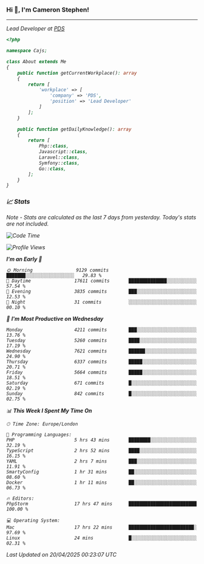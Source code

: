 ### Hi 👋, I'm Cameron Stephen!
<hr>
<p><em>Lead Developer at <a href="https://prindatasolutions.co.uk">PDS</a></p>


```php
<?php

namespace Cajs;

class About extends Me
{
    public function getCurrentWorkplace(): array
    {
        return [
            'workplace' => [
                'company' => 'PDS',
                'position' => 'Lead Developer'
            ]
        ];
    }

    public function getDailyKnowledge(): array
    {
        return [
            Php::class,
            Javascript::class,
            Laravel::class,
            Symfony::class,
            Go::class,
        ];
    }
}
```

### 📈 Stats
<p><em>Note - Stats are calculated as the last 7 days from yesterday. Today's stats are not included.</em></p>


<!--START_SECTION:waka-->
![Code Time](http://img.shields.io/badge/Code%20Time-4%2C472%20hrs%2038%20mins-blue)

![Profile Views](http://img.shields.io/badge/Profile%20Views-0-blue)

**I'm an Early 🐤** 

```text
🌞 Morning                9129 commits        ███████░░░░░░░░░░░░░░░░░░   29.83 % 
🌆 Daytime                17611 commits       ██████████████░░░░░░░░░░░   57.54 % 
🌃 Evening                3835 commits        ███░░░░░░░░░░░░░░░░░░░░░░   12.53 % 
🌙 Night                  31 commits          ░░░░░░░░░░░░░░░░░░░░░░░░░   00.10 % 
```
📅 **I'm Most Productive on Wednesday** 

```text
Monday                   4211 commits        ███░░░░░░░░░░░░░░░░░░░░░░   13.76 % 
Tuesday                  5260 commits        ████░░░░░░░░░░░░░░░░░░░░░   17.19 % 
Wednesday                7621 commits        ██████░░░░░░░░░░░░░░░░░░░   24.90 % 
Thursday                 6337 commits        █████░░░░░░░░░░░░░░░░░░░░   20.71 % 
Friday                   5664 commits        █████░░░░░░░░░░░░░░░░░░░░   18.51 % 
Saturday                 671 commits         █░░░░░░░░░░░░░░░░░░░░░░░░   02.19 % 
Sunday                   842 commits         █░░░░░░░░░░░░░░░░░░░░░░░░   02.75 % 
```


📊 **This Week I Spent My Time On** 

```text
🕑︎ Time Zone: Europe/London

💬 Programming Languages: 
PHP                      5 hrs 43 mins       ████████░░░░░░░░░░░░░░░░░   32.19 % 
TypeScript               2 hrs 52 mins       ████░░░░░░░░░░░░░░░░░░░░░   16.15 % 
YAML                     2 hrs 7 mins        ███░░░░░░░░░░░░░░░░░░░░░░   11.91 % 
SmartyConfig             1 hr 31 mins        ██░░░░░░░░░░░░░░░░░░░░░░░   08.60 % 
Docker                   1 hr 11 mins        ██░░░░░░░░░░░░░░░░░░░░░░░   06.73 % 

🔥 Editors: 
PhpStorm                 17 hrs 47 mins      █████████████████████████   100.00 % 

💻 Operating System: 
Mac                      17 hrs 22 mins      ████████████████████████░   97.69 % 
Linux                    24 mins             █░░░░░░░░░░░░░░░░░░░░░░░░   02.31 % 
```


 Last Updated on 20/04/2025 00:23:07 UTC
<!--END_SECTION:waka-->
